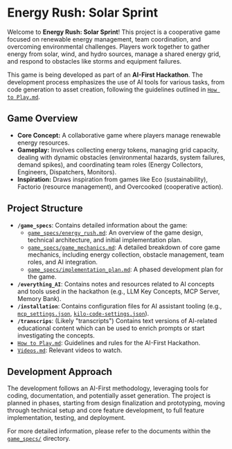 # Energy Rush: Solar Sprint

Welcome to **Energy Rush: Solar Sprint**! This project is a cooperative game focused on renewable energy management, team coordination, and overcoming environmental challenges. Players work together to gather energy from solar, wind, and hydro sources, manage a shared energy grid, and respond to obstacles like storms and equipment failures.

This game is being developed as part of an **AI-First Hackathon**. The development process emphasizes the use of AI tools for various tasks, from code generation to asset creation, following the guidelines outlined in [`How to Play.md`](How%20to%20Play.md:).

## Game Overview

*   **Core Concept:** A collaborative game where players manage renewable energy resources.
*   **Gameplay:** Involves collecting energy tokens, managing grid capacity, dealing with dynamic obstacles (environmental hazards, system failures, demand spikes), and coordinating team roles (Energy Collectors, Engineers, Dispatchers, Monitors).
*   **Inspiration:** Draws inspiration from games like Eco (sustainability), Factorio (resource management), and Overcooked (cooperative action).

## Project Structure

*   **`/game_specs`**: Contains detailed information about the game:
    *   [`game_specs/energy_rush.md`](game_specs/energy_rush.md:): An overview of the game design, technical architecture, and initial implementation plan.
    *   [`game_specs/game_mechanics.md`](game_specs/game_mechanics.md:): A detailed breakdown of core game mechanics, including energy collection, obstacle management, team roles, and AI integration.
    *   [`game_specs/implementation_plan.md`](game_specs/implementation_plan.md:): A phased development plan for the game.
*   **`/everything_AI`**: Contains notes and resources related to AI concepts and tools used in the hackathon (e.g., LLM Key Concepts, MCP Server, Memory Bank).
*   **`/installation`**: Contains configuration files for AI assistant tooling (e.g., [`mcp_settings.json`](installation/mcp_settings.json:), [`kilo-code-settings.json`](installation/kilo-code-settings.json:)).
*   **`/transcrips`**: (Likely "transcripts") Contains text versions of AI-related educational content which can be used to enrich prompts or start investigating the concepts.
*   [`How to Play.md`](How%20to%20Play.md:): Guidelines and rules for the AI-First Hackathon.
*   [`Videos.md`](Videos.md:): Relevant videos to watch.

## Development Approach

The development follows an AI-First methodology, leveraging tools for coding, documentation, and potentially asset generation. The project is planned in phases, starting from design finalization and prototyping, moving through technical setup and core feature development, to full feature implementation, testing, and deployment.

For more detailed information, please refer to the documents within the [`game_specs/`](game_specs/) directory.